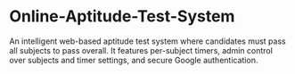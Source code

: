 # Online-Aptitude-Test-System
An intelligent web-based aptitude test system where candidates must pass all subjects to pass overall. It features per-subject timers, admin control over subjects and timer settings, and secure Google authentication.
